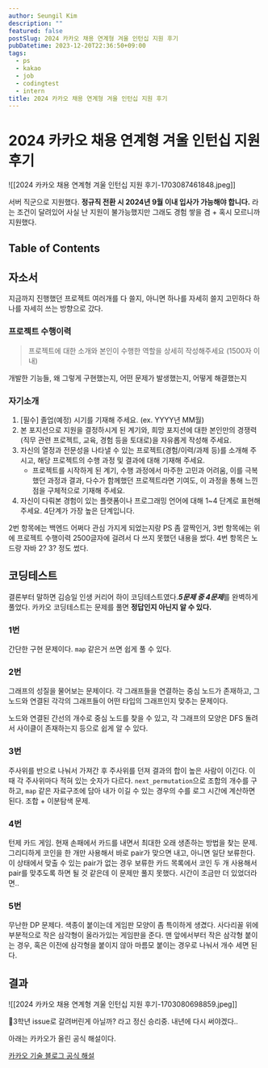 ```yaml
---
author: Seungil Kim
description: ""
featured: false
postSlug: 2024 카카오 채용 연계형 겨울 인턴십 지원 후기
pubDatetime: 2023-12-20T22:36:50+09:00
tags:
  - ps
  - kakao
  - job
  - codingtest
  - intern
title: 2024 카카오 채용 연계형 겨울 인턴십 지원 후기
---
```

# 2024 카카오 채용 연계형 겨울 인턴십 지원 후기

![[2024 카카오 채용 연계형 겨울 인턴십 지원 후기-1703087461848.jpeg]]

서버 직군으로 지원했다. **정규직 전환 시 2024년 9월 이내 입사가 가능해야 합니다.** 라는 조건이 달려있어 사실 난 지원이 불가능했지만 그래도 경험 쌓을 겸 + 혹시 모르니까 지원했다.

## Table of Contents

## 자소서

지금까지 진행했던 프로젝트 여러개를 다 쓸지, 아니면 하나를 자세히 쓸지 고민하다 하나를 자세히 쓰는 방향으로 갔다. 

### 프로젝트 수행이력

> 프로젝트에 대한 소개와 본인이 수행한 역할을 상세히 작성해주세요 (1500자 이내)

개발한 기능들, 왜 그렇게 구현했는지, 어떤 문제가 발생했는지, 어떻게 해결했는지

### 자기소개

1. [필수] 졸업(예정) 시기를 기재해 주세요. (ex. YYYY년 MM월)
2. 본 포지션으로 지원을 결정하시게 된 계기와, 희망 포지션에 대한 본인만의 경쟁력(직무 관련 프로젝트, 교육, 경험 등을 토대로)을 자유롭게 작성해 주세요.
3. 자신의 열정과 전문성을 나타낼 수 있는 프로젝트(경험/이력/과제 등)를 소개해 주시고, 해당 프로젝트의 수행 과정 및 결과에 대해 기재해 주세요.
	- 프로젝트를 시작하게 된 계기, 수행 과정에서 마주한 고민과 어려움, 이를 극복했던 과정과 결과, 다수가 함께했던 프로젝트라면 기여도, 이 과정을 통해 느낀 점을 구체적으로 기재해 주세요.
4. 자신이 다뤄본 경험이 있는 플랫폼이나 프로그래밍 언어에 대해 1~4 단계로 표현해주세요. 4단계가 가장 높은 단계입니다.

2번 항목에는 백엔드 어쩌다 관심 가지게 되었는지랑 PS 좀 깔짝인거, 3번 항목에는 위에 프로젝트 수행이력 2500글자에 걸려서 다 쓰지 못했던 내용을 썼다. 4번 항목은 노드랑 자바 2? 3? 정도 썼다.

## 코딩테스트

결론부터 말하면 김승일 인생 커리어 하이 코딩테스트였다.***5문제 중 4문제***를 완벽하게 풀었다. 카카오 코딩테스트는 문제를 풀면 **정답인지 아닌지 알 수 있다.**

### 1번
간단한 구현 문제이다. `map` 같은거 쓰면 쉽게 풀 수 있다.

### 2번
그래프의 성질을 물어보는 문제이다. 각 그래프들을 연결하는 중심 노드가 존재하고, 그 노드와 연결된 각각의 그래프들이 어떤 타입의 그래프인지 맞추는 문제이다.

노드와 연결된 간선의 개수로 중심 노드를 찾을 수 있고, 각 그래프의 모양은 DFS 돌려서 사이클이 존재하는지 등으로 쉽게 알 수 있다.

### 3번
주사위를 반으로 나눠서 가져간 후 주사위를 던져 결과의 합이 높은 사람이 이긴다. 이 때 각 주사위마다 적혀 있는 숫자가 다르다. `next_permutation`으로 조합의 개수를 구하고, `map` 같은 자료구조에 담아 내가 이길 수 있는 경우의 수를 로그 시간에 계산하면 된다. 조합 + 이분탐색 문제.

### 4번
턴제 카드 게임. 현재 손패에서 카드를 내면서 최대한 오래 생존하는 방법을 찾는 문제. 그리디하게 코인을 한 개만 사용해서 바로 pair가 맞으면 내고, 아니면 일단 보류한다. 이 상태에서 맞출 수 있는 pair가 없는 경우 보류한 카드 목록에서 코인 두 개 사용해서 pair를 맞추도록 하면 될 것 같은데 이 문제만 풀지 못했다. 시간이 조금만 더 있었더라면..

### 5번
무난한 DP 문제다. 색종이 붙이는데 게임판 모양이 좀 특이하게 생겼다. 사다리꼴 위에 부분적으로 작은 삼각형이 올라가있는 게임판을 준다. 맨 앞에서부터 작은 삼각형 붙이는 경우, 혹은 이전에 삼각형을 붙이지 않아 마름모 붙이는 경우로 나눠서 개수 세면 된다.

## 결과

![[2024 카카오 채용 연계형 겨울 인턴십 지원 후기-1703080698859.jpeg]]

3학년 issue로 갈려버린게 아닐까? 라고 정신 승리중. 내년에 다시 써야겠다..

아래는 카카오가 올린 공식 해설이다.

[카카오 기술 블로그 공식 해설](https://tech.kakao.com/2023/12/27/2024-coding-test-winter-internship/)
